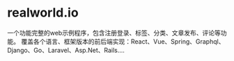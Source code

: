 # realworld.io
一个功能完整的web示例程序，包含注册登录、标签、分类、文章发布、评论等功能。 覆盖各个语言、框架版本的前后端实现：React、Vue、Spring、Graphql、Django、Go、Laravel、Asp.Net、Rails....

